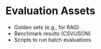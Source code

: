 # Evaluation Assets

- Golden sets (e.g., for RAG)
- Benchmark results (CSV/JSON)
- Scripts to run batch evaluations
